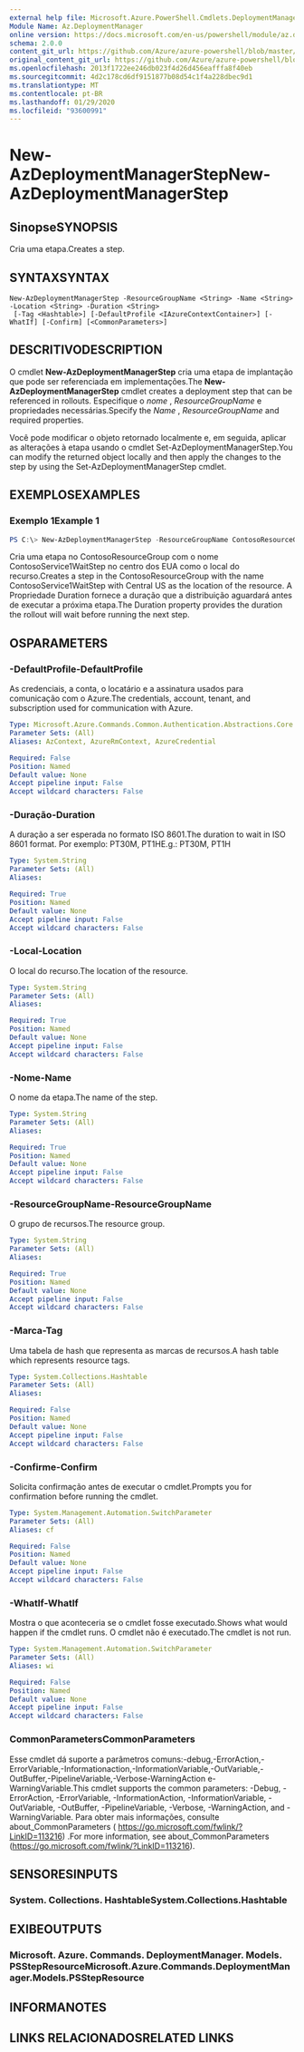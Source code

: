 ```yaml
---
external help file: Microsoft.Azure.PowerShell.Cmdlets.DeploymentManager.dll-Help.xml
Module Name: Az.DeploymentManager
online version: https://docs.microsoft.com/en-us/powershell/module/az.deploymentmanager/new-azdeploymentmanagerstep
schema: 2.0.0
content_git_url: https://github.com/Azure/azure-powershell/blob/master/src/DeploymentManager/DeploymentManager/help/New-AzDeploymentManagerStep.md
original_content_git_url: https://github.com/Azure/azure-powershell/blob/master/src/DeploymentManager/DeploymentManager/help/New-AzDeploymentManagerStep.md
ms.openlocfilehash: 2013f1722ee246db023f4d26d456eafffa8f40eb
ms.sourcegitcommit: 4d2c178cd6df9151877b08d54c1f4a228dbec9d1
ms.translationtype: MT
ms.contentlocale: pt-BR
ms.lasthandoff: 01/29/2020
ms.locfileid: "93600991"
---
```

# <span data-ttu-id="8a52d-101">New-AzDeploymentManagerStep</span><span class="sxs-lookup"><span data-stu-id="8a52d-101">New-AzDeploymentManagerStep</span></span>

## <span data-ttu-id="8a52d-102">Sinopse</span><span class="sxs-lookup"><span data-stu-id="8a52d-102">SYNOPSIS</span></span>
<span data-ttu-id="8a52d-103">Cria uma etapa.</span><span class="sxs-lookup"><span data-stu-id="8a52d-103">Creates a step.</span></span>

## <span data-ttu-id="8a52d-104">SYNTAX</span><span class="sxs-lookup"><span data-stu-id="8a52d-104">SYNTAX</span></span>

```
New-AzDeploymentManagerStep -ResourceGroupName <String> -Name <String> -Location <String> -Duration <String>
 [-Tag <Hashtable>] [-DefaultProfile <IAzureContextContainer>] [-WhatIf] [-Confirm] [<CommonParameters>]
```

## <span data-ttu-id="8a52d-105">DESCRITIVO</span><span class="sxs-lookup"><span data-stu-id="8a52d-105">DESCRIPTION</span></span>
<span data-ttu-id="8a52d-106">O cmdlet **New-AzDeploymentManagerStep** cria uma etapa de implantação que pode ser referenciada em implementações.</span><span class="sxs-lookup"><span data-stu-id="8a52d-106">The **New-AzDeploymentManagerStep** cmdlet creates a deployment step that can be referenced in rollouts.</span></span>
<span data-ttu-id="8a52d-107">Especifique o *nome* , *ResourceGroupName* e propriedades necessárias.</span><span class="sxs-lookup"><span data-stu-id="8a52d-107">Specify the *Name* , *ResourceGroupName* and required properties.</span></span>

<span data-ttu-id="8a52d-108">Você pode modificar o objeto retornado localmente e, em seguida, aplicar as alterações à etapa usando o cmdlet Set-AzDeploymentManagerStep.</span><span class="sxs-lookup"><span data-stu-id="8a52d-108">You can modify the returned object locally and then apply the changes to the step by using the Set-AzDeploymentManagerStep cmdlet.</span></span>

## <span data-ttu-id="8a52d-109">EXEMPLOS</span><span class="sxs-lookup"><span data-stu-id="8a52d-109">EXAMPLES</span></span>

### <span data-ttu-id="8a52d-110">Exemplo 1</span><span class="sxs-lookup"><span data-stu-id="8a52d-110">Example 1</span></span>
```powershell
PS C:\> New-AzDeploymentManagerStep -ResourceGroupName ContosoResourceGroup -Name ContosoService1WaitStep -Location "Central US" -Duration PT20M
```

<span data-ttu-id="8a52d-111">Cria uma etapa no ContosoResourceGroup com o nome ContosoService1WaitStep no centro dos EUA como o local do recurso.</span><span class="sxs-lookup"><span data-stu-id="8a52d-111">Creates a step in the ContosoResourceGroup with the name ContosoService1WaitStep with Central US as the location of the resource.</span></span> <span data-ttu-id="8a52d-112">A Propriedade Duration fornece a duração que a distribuição aguardará antes de executar a próxima etapa.</span><span class="sxs-lookup"><span data-stu-id="8a52d-112">The Duration property provides the duration the rollout will wait before running the next step.</span></span>

## <span data-ttu-id="8a52d-113">OS</span><span class="sxs-lookup"><span data-stu-id="8a52d-113">PARAMETERS</span></span>

### <span data-ttu-id="8a52d-114">-DefaultProfile</span><span class="sxs-lookup"><span data-stu-id="8a52d-114">-DefaultProfile</span></span>
<span data-ttu-id="8a52d-115">As credenciais, a conta, o locatário e a assinatura usados para comunicação com o Azure.</span><span class="sxs-lookup"><span data-stu-id="8a52d-115">The credentials, account, tenant, and subscription used for communication with Azure.</span></span>

```yaml
Type: Microsoft.Azure.Commands.Common.Authentication.Abstractions.Core.IAzureContextContainer
Parameter Sets: (All)
Aliases: AzContext, AzureRmContext, AzureCredential

Required: False
Position: Named
Default value: None
Accept pipeline input: False
Accept wildcard characters: False
```

### <span data-ttu-id="8a52d-116">-Duração</span><span class="sxs-lookup"><span data-stu-id="8a52d-116">-Duration</span></span>
<span data-ttu-id="8a52d-117">A duração a ser esperada no formato ISO 8601.</span><span class="sxs-lookup"><span data-stu-id="8a52d-117">The duration to wait in ISO 8601 format.</span></span>
<span data-ttu-id="8a52d-118">Por exemplo: PT30M, PT1H</span><span class="sxs-lookup"><span data-stu-id="8a52d-118">E.g.: PT30M, PT1H</span></span>

```yaml
Type: System.String
Parameter Sets: (All)
Aliases:

Required: True
Position: Named
Default value: None
Accept pipeline input: False
Accept wildcard characters: False
```

### <span data-ttu-id="8a52d-119">-Local</span><span class="sxs-lookup"><span data-stu-id="8a52d-119">-Location</span></span>
<span data-ttu-id="8a52d-120">O local do recurso.</span><span class="sxs-lookup"><span data-stu-id="8a52d-120">The location of the resource.</span></span>

```yaml
Type: System.String
Parameter Sets: (All)
Aliases:

Required: True
Position: Named
Default value: None
Accept pipeline input: False
Accept wildcard characters: False
```

### <span data-ttu-id="8a52d-121">-Nome</span><span class="sxs-lookup"><span data-stu-id="8a52d-121">-Name</span></span>
<span data-ttu-id="8a52d-122">O nome da etapa.</span><span class="sxs-lookup"><span data-stu-id="8a52d-122">The name of the step.</span></span>

```yaml
Type: System.String
Parameter Sets: (All)
Aliases:

Required: True
Position: Named
Default value: None
Accept pipeline input: False
Accept wildcard characters: False
```

### <span data-ttu-id="8a52d-123">-ResourceGroupName</span><span class="sxs-lookup"><span data-stu-id="8a52d-123">-ResourceGroupName</span></span>
<span data-ttu-id="8a52d-124">O grupo de recursos.</span><span class="sxs-lookup"><span data-stu-id="8a52d-124">The resource group.</span></span>

```yaml
Type: System.String
Parameter Sets: (All)
Aliases:

Required: True
Position: Named
Default value: None
Accept pipeline input: False
Accept wildcard characters: False
```

### <span data-ttu-id="8a52d-125">-Marca</span><span class="sxs-lookup"><span data-stu-id="8a52d-125">-Tag</span></span>
<span data-ttu-id="8a52d-126">Uma tabela de hash que representa as marcas de recursos.</span><span class="sxs-lookup"><span data-stu-id="8a52d-126">A hash table which represents resource tags.</span></span>

```yaml
Type: System.Collections.Hashtable
Parameter Sets: (All)
Aliases:

Required: False
Position: Named
Default value: None
Accept pipeline input: False
Accept wildcard characters: False
```

### <span data-ttu-id="8a52d-127">-Confirme</span><span class="sxs-lookup"><span data-stu-id="8a52d-127">-Confirm</span></span>
<span data-ttu-id="8a52d-128">Solicita confirmação antes de executar o cmdlet.</span><span class="sxs-lookup"><span data-stu-id="8a52d-128">Prompts you for confirmation before running the cmdlet.</span></span>

```yaml
Type: System.Management.Automation.SwitchParameter
Parameter Sets: (All)
Aliases: cf

Required: False
Position: Named
Default value: None
Accept pipeline input: False
Accept wildcard characters: False
```

### <span data-ttu-id="8a52d-129">-WhatIf</span><span class="sxs-lookup"><span data-stu-id="8a52d-129">-WhatIf</span></span>
<span data-ttu-id="8a52d-130">Mostra o que aconteceria se o cmdlet fosse executado.</span><span class="sxs-lookup"><span data-stu-id="8a52d-130">Shows what would happen if the cmdlet runs.</span></span>
<span data-ttu-id="8a52d-131">O cmdlet não é executado.</span><span class="sxs-lookup"><span data-stu-id="8a52d-131">The cmdlet is not run.</span></span>

```yaml
Type: System.Management.Automation.SwitchParameter
Parameter Sets: (All)
Aliases: wi

Required: False
Position: Named
Default value: None
Accept pipeline input: False
Accept wildcard characters: False
```

### <span data-ttu-id="8a52d-132">CommonParameters</span><span class="sxs-lookup"><span data-stu-id="8a52d-132">CommonParameters</span></span>
<span data-ttu-id="8a52d-133">Esse cmdlet dá suporte a parâmetros comuns:-debug,-ErrorAction,-ErrorVariable,-Informationaction,-InformationVariable,-OutVariable,-OutBuffer,-PipelineVariable,-Verbose-WarningAction e-WarningVariable.</span><span class="sxs-lookup"><span data-stu-id="8a52d-133">This cmdlet supports the common parameters: -Debug, -ErrorAction, -ErrorVariable, -InformationAction, -InformationVariable, -OutVariable, -OutBuffer, -PipelineVariable, -Verbose, -WarningAction, and -WarningVariable.</span></span> <span data-ttu-id="8a52d-134">Para obter mais informações, consulte about_CommonParameters ( https://go.microsoft.com/fwlink/?LinkID=113216) .</span><span class="sxs-lookup"><span data-stu-id="8a52d-134">For more information, see about_CommonParameters (https://go.microsoft.com/fwlink/?LinkID=113216).</span></span>

## <span data-ttu-id="8a52d-135">SENSORES</span><span class="sxs-lookup"><span data-stu-id="8a52d-135">INPUTS</span></span>

### <span data-ttu-id="8a52d-136">System. Collections. Hashtable</span><span class="sxs-lookup"><span data-stu-id="8a52d-136">System.Collections.Hashtable</span></span>

## <span data-ttu-id="8a52d-137">EXIBE</span><span class="sxs-lookup"><span data-stu-id="8a52d-137">OUTPUTS</span></span>

### <span data-ttu-id="8a52d-138">Microsoft. Azure. Commands. DeploymentManager. Models. PSStepResource</span><span class="sxs-lookup"><span data-stu-id="8a52d-138">Microsoft.Azure.Commands.DeploymentManager.Models.PSStepResource</span></span>

## <span data-ttu-id="8a52d-139">INFORMA</span><span class="sxs-lookup"><span data-stu-id="8a52d-139">NOTES</span></span>

## <span data-ttu-id="8a52d-140">LINKS RELACIONADOS</span><span class="sxs-lookup"><span data-stu-id="8a52d-140">RELATED LINKS</span></span>

